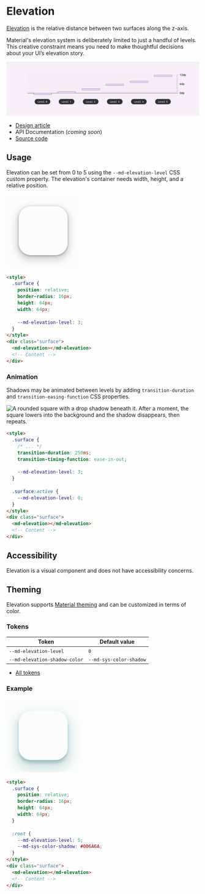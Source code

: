 # Elevation

<!--*
# Document freshness: For more information, see go/fresh-source.
freshness: { owner: 'lizmitchell' reviewed: '2023-04-10' }
*-->

<!-- go/md-elevation -->

<!-- [TOC] -->

[Elevation](https://m3.material.io/styles/elevation)<!-- {.external} --> is the relative
distance between two surfaces along the z-axis.

Material's elevation system is deliberately limited to just a handful of levels.
This creative constraint means you need to make thoughtful decisions about your
UI’s elevation story.

![Diagram showing the five elevation levels and their respective dp values](images/elevation/hero.png "Material uses six levels of elevation, each with a corresponding dp value. These values are named for their relative distance above the UI’s surface: 0, +1, +2, +3, +4, and +5. An element’s resting state can be on levels 0 to +3, while levels +4 and +5 are reserved for user-interacted states such as hover and dragged.")

*   [Design article](https://m3.material.io/styles/elevation) <!-- {.external} -->
*   API Documentation (*coming soon*)
*   [Source code](https://github.com/material-components/material-web/tree/master/elevation)
    <!-- {.external} -->

## Usage

Elevation can be set from 0 to 5 using the `--md-elevation-level` CSS custom
property. The elevation's container needs width, height, and a relative
position.

![A rounded square with a drop shadow beneath it.](images/elevation/usage.png "A surface with an elevation shadow.")

```html
<style>
  .surface {
    position: relative;
    border-radius: 16px;
    height: 64px;
    width: 64px;

    --md-elevation-level: 3;
  }
</style>
<div class="surface">
  <md-elevation></md-elevation>
  <!-- Content -->
</div>
```

### Animation

Shadows may be animated between levels by adding `transition-duration` and
`transition-easing-function` CSS properties.

![A rounded square with a drop shadow beneath it. After a moment, the square
lowers into the background and the shadow disappears, then
repeats.](images/elevation/usage-animation.gif "Animating between elevations.")

```html
<style>
  .surface {
    /* ... */
    transition-duration: 250ms;
    transition-timing-function: ease-in-out;

    --md-elevation-level: 3;
  }

  .surface:active {
    --md-elevation-level: 0;
  }
</style>
<div class="surface">
  <md-elevation></md-elevation>
  <!-- Content -->
</div>
```

## Accessibility

Elevation is a visual component and does not have accessibility concerns.

## Theming

Elevation supports [Material theming](../theming.md) and can be customized in
terms of color.

### Tokens

Token                         | Default value
----------------------------- | -----------------------
`--md-elevation-level`        | `0`
`--md-elevation-shadow-color` | `--md-sys-color-shadow`

*   [All tokens](https://github.com/material-components/material-web/blob/master/tokens/_md-comp-elevation.scss)
    <!-- {.external} -->

### Example

![Image of an elevation surface with a different theme applied](images/elevation/theming.png "Elevation theming example.")

```html
<style>
  .surface {
    position: relative;
    border-radius: 16px;
    height: 64px;
    width: 64px;
  }

  :root {
    --md-elevation-level: 5;
    --md-sys-color-shadow: #006A6A;
  }
</style>
<div class="surface">
  <md-elevation></md-elevation>
  <!-- Content -->
</div>
```
